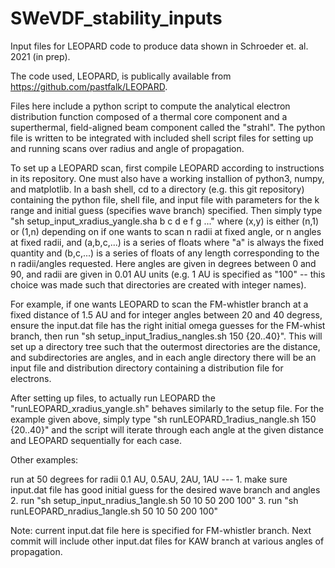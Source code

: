 # SWeVDF_stability_inputs
Input files for LEOPARD code to produce data shown in Schroeder et. al. 2021 (in prep).

The code used, LEOPARD, is publically available from https://github.com/pastfalk/LEOPARD.

Files here include a python script to compute the analytical electron distribution function composed of a thermal core component and a superthermal, field-aligned beam component called the "strahl". The python file is written to be integrated with included shell script files for setting up and running scans over radius and angle of propagation.

To set up a LEOPARD scan, first compile LEOPARD according to instructions in its repository. One must also have a working installion of python3, numpy, and matplotlib. In a bash shell, cd to a directory (e.g. this git repository) containing the python file, shell file, and input file with parameters for the k range and initial guess (specifies wave branch) specified. Then simply type "sh setup_input_xradius_yangle.sha b c d e f g ..." where (x,y) is either (n,1) or (1,n) depending on if one wants to scan n radii at fixed angle, or n angles at fixed radii, and (a,b,c,...) is a series of floats where "a" is always the fixed quantity and (b,c,...) is a series of floats of any length corresponding to the n radii/angles requested. Here angles are given in degrees between 0 and 90, and radii are given in 0.01 AU units (e.g. 1 AU is specified as "100" -- this choice was made such that directories are created with integer names).

For example, if one wants LEOPARD to scan the FM-whistler branch at a fixed distance of 1.5 AU and for integer angles between 20 and 40 degress, ensure the input.dat file has the right initial omega guesses for the FM-whist branch, then run "sh setup_input_1radius_nangles.sh 150 {20..40}". This will set up a directory tree such that the outermost directories are the distance, and subdirectories are angles, and in each angle directory there will be an input file and distribution directory containing a distribution file for electrons. 

After setting up files, to actually run LEOPARD the "runLEOPARD_xradius_yangle.sh" behaves similarly to the setup file. For the example given above, simply type "sh runLEOPARD_1radius_nangle.sh 150 {20..40}" and the script will iterate through each angle at the given distance and LEOPARD sequentially for each case.   

Other examples: 

run at 50 degrees for radii 0.1 AU, 0.5AU, 2AU, 1AU --- 
	1. make sure input.dat file has good initial guess for the desired wave branch and angles
	2. run "sh setup_input_nradius_1angle.sh 50 10 50 200 100"
	3. run "sh runLEOPARD_nradius_1angle.sh 50 10 50 200 100"

Note: current input.dat file here is specified for FM-whistler branch. Next commit will include other input.dat files for KAW branch at various angles of propagation.
